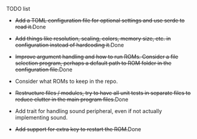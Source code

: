 TODO list

* ~~Add a TOML configuration file for optional settings and use serde to read it.~~Done

* ~~Add things like resolution, scaling, colors, memory size, etc. in configuration instead of hardcoding it.~~Done

* ~~Improve argument handling and how to run ROMs. Consider a file selection program, perhaps a default path to ROM folder in the configuration file.~~Done

* Consider what ROMs to keep in the repo.

* ~~Restructure files / modules, try to have all unit tests in separate files to reduce clutter in the main program files.~~Done

* Add trait for handling sound peripheral, even if not actually implementing sound.

* ~~Add support for extra key to restart the ROM.~~Done
